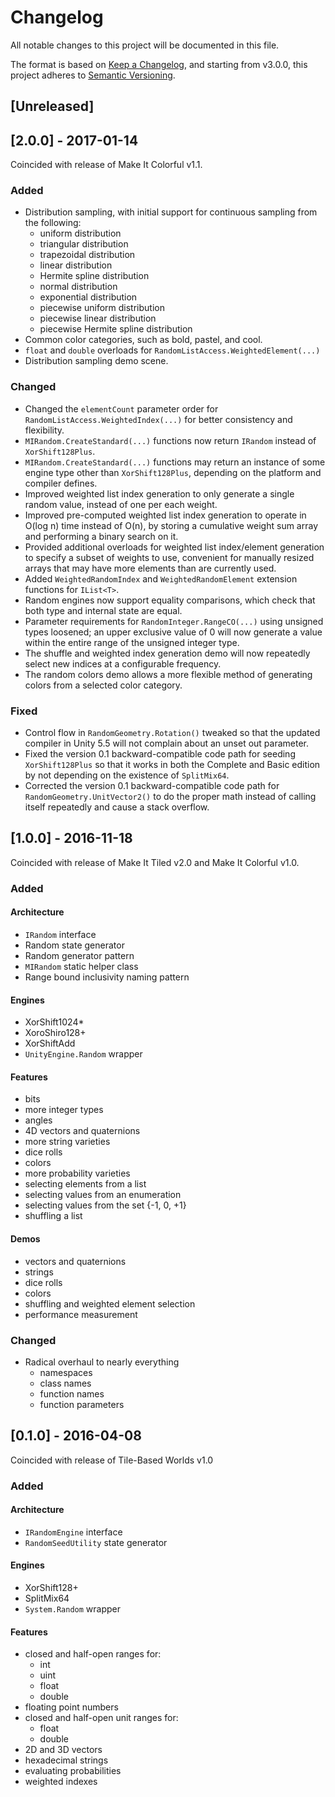 # Changelog

All notable changes to this project will be documented in this file.

The format is based on [Keep a Changelog](https://keepachangelog.com/en/1.0.0/),
and starting from v3.0.0, this project adheres to [Semantic Versioning](https://semver.org/spec/v2.0.0.html).

## [Unreleased]

## [2.0.0] - 2017-01-14

Coincided with release of Make It Colorful v1.1.

### Added

* Distribution sampling, with initial support for continuous sampling from the following:
  * uniform distribution
  * triangular distribution
  * trapezoidal distribution
  * linear distribution
  * Hermite spline distribution
  * normal distribution
  * exponential distribution
  * piecewise uniform distribution
  * piecewise linear distribution
  * piecewise Hermite spline distribution
* Common color categories, such as bold, pastel, and cool.
* `float` and `double` overloads for `RandomListAccess.WeightedElement(...)`
* Distribution sampling demo scene.

### Changed

* Changed the `elementCount` parameter order for `RandomListAccess.WeightedIndex(...)` for better consistency and flexibility.
* `MIRandom.CreateStandard(...)` functions now return `IRandom` instead of `XorShift128Plus`.
* `MIRandom.CreateStandard(...)` functions may return an instance of some engine type other than `XorShift128Plus`, depending on the platform and compiler defines.
* Improved weighted list index generation to only generate a single random value, instead of one per each weight.
* Improved pre-computed weighted list index generation to operate in O(log n) time instead of O(n), by storing a cumulative weight sum array and performing a binary search on it.
* Provided additional overloads for weighted list index/element generation to specify a subset of weights to use, convenient for manually resized arrays that may have more elements than are currently used.
* Added `WeightedRandomIndex` and `WeightedRandomElement` extension functions for `IList<T>`.
* Random engines now support equality comparisons, which check that both type and internal state are equal.
* Parameter requirements for `RandomInteger.RangeCO(...)` using unsigned types loosened; an upper exclusive value of 0 will now generate a value within the entire range of the unsigned integer type.
* The shuffle and weighted index generation demo will now repeatedly select new indices at a configurable frequency.
* The random colors demo allows a more flexible method of generating colors from a selected color category.

### Fixed

* Control flow in `RandomGeometry.Rotation()` tweaked so that the updated compiler in Unity 5.5 will not complain about an unset out parameter.
* Fixed the version 0.1 backward-compatible code path for seeding `XorShift128Plus` so that it works in both the Complete and Basic edition by not depending on the existence of `SplitMix64`.
* Corrected the version 0.1 backward-compatible code path for `RandomGeometry.UnitVector2()` to do the proper math instead of calling itself repeatedly and cause a stack overflow.

## [1.0.0] - 2016-11-18

Coincided with release of Make It Tiled v2.0 and Make It Colorful v1.0.

### Added

#### Architecture

* `IRandom` interface
* Random state generator
* Random generator pattern
* `MIRandom` static helper class
* Range bound inclusivity naming pattern

#### Engines

* XorShift1024*
* XoroShiro128+
* XorShiftAdd
* `UnityEngine.Random` wrapper

#### Features

* bits
* more integer types
* angles
* 4D vectors and quaternions
* more string varieties
* dice rolls
* colors
* more probability varieties
* selecting elements from a list
* selecting values from an enumeration
* selecting values from the set {-1, 0, +1}
* shuffling a list

#### Demos

* vectors and quaternions
* strings
* dice rolls
* colors
* shuffling and weighted element selection
* performance measurement

### Changed

* Radical overhaul to nearly everything
  * namespaces
  * class names
  * function names
  * function parameters

## [0.1.0] - 2016-04-08

Coincided with release of Tile-Based Worlds v1.0

### Added

#### Architecture

* `IRandomEngine` interface
* `RandomSeedUtility` state generator

#### Engines

* XorShift128+
* SplitMix64
* `System.Random` wrapper

#### Features

* closed and half-open ranges for:
  * int
  * uint
  * float
  * double
* floating point numbers
* closed and half-open unit ranges for:
  * float
  * double
* 2D and 3D vectors
* hexadecimal strings
* evaluating probabilities
* weighted indexes
